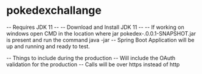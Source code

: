 # pokedexchallange
-- Requires JDK 11 --
-- Download and Install JDK 11 --
-- If working on windows open CMD in the location where jar pokedex-.0.0.1-SNAPSHOT.jar is present and run the command java -jar
-- Spring Boot Application will be up and running and ready to test.

-- Things to include during the production
-- Will include the OAuth validation for the production
-- Calls will be over https instead of http
